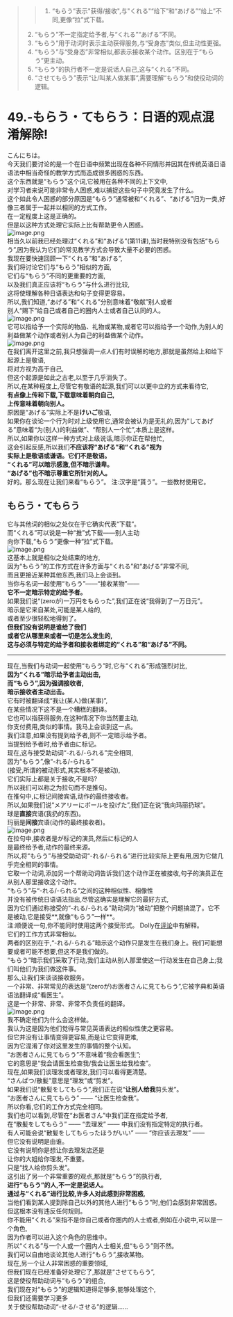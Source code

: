 > > 1. “もらう”表示"获得/接收",与"くれる"“给下”和“あげる”“给上”不同,更像“拉”式下载。
> 2. “もらう”不一定指定给予者,与“くれる”“あげる”不同。
> 3. “もらう”用于动词时表示主动获得服务,与“受身态”类似,但主动性更强。
> 4. “もらう”与“受身态”非常相似,都表示接收某个动作。区别在于“もらう”更主动。
> 5. “もらう”的执行者不一定是说话人自己,这与“くれる”不同。
> 6. “させてもらう”表示“让/叫某人做某事”,需要理解“もらう”和使役动词的逻辑。


# 49.-もらう・てもらう：日语的观点混淆解除!
こんにちは。<br />今天我们要讨论的是一个在日语中频繁出现在各种不同情形并因其在传统英语日语语法中相当奇怪的教学方式而造成很多困惑的东西。<br />这个东西就是“もらう”这个词,它被用在各种不同的上下文中,<br />对学习者来说可能非常令人困惑,难以捕捉这些句子中究竟发生了什么。<br />这个如此令人困惑的部分原因是“もらう”通常被和“くれる”、“あげる”归为一类,好像三者属于一起并以相同的方式工作。<br />在一定程度上这是正确的。<br />但是以这种方式处理它实际上比有帮助更令人困惑。<br />![image.png](https://cdn.nlark.com/yuque/0/2023/png/1179742/1695266510797-38efa2b9-ca98-46c6-a602-a5fb9cfbf393.png#averageHue=%23f6f2ef&clientId=u3dd5f8a0-e870-4&from=paste&height=237&id=ue7d83b25&originHeight=296&originWidth=366&originalType=binary&ratio=1.25&rotation=0&showTitle=false&size=66363&status=done&style=none&taskId=u33f4184b-d9cb-4813-b19b-c7111f1c3c4&title=&width=292.8)<br />相当久以前我已经处理过“くれる”和“あげる”(第11课),当时我特别没有包括“もらう”,因为我认为它们的常见教学方式会导致大量不必要的困惑。<br />我现在要快速回顾一下“くれる”和“あげる”,<br />我们将讨论它们与“もらう”相似的方面,<br />它们与“もらう”不同的更重要的方面,<br />以及我们真正应该将“もらう”与什么进行比较,<br />这将使理解各种日语表达和句子变得更容易。<br />所以,我们知道,“あげる”和“くれる”分别意味着“敬献”别人或者<br />别人“赐下”给自己或者自己的圈内人士或者自己认同的人。<br />![image.png](https://cdn.nlark.com/yuque/0/2023/png/1179742/1695266596550-edc6bdd9-0675-4719-96f5-bced2d8da67e.png#averageHue=%23f3e8e6&clientId=u3dd5f8a0-e870-4&from=paste&height=280&id=u15f34914&originHeight=350&originWidth=670&originalType=binary&ratio=1.25&rotation=0&showTitle=false&size=147233&status=done&style=none&taskId=u1bc7d94d-c056-47dd-8a72-4695c349984&title=&width=536)<br />它可以指给予一个实际的物品、礼物或某物,或者它可以指给予一个动作,为别人的利益做某个动作或者别人为自己的利益做某个动作。<br />![image.png](https://cdn.nlark.com/yuque/0/2023/png/1179742/1695266605454-2b65da89-c6c1-4a5e-88d4-38e3456cfbc0.png#averageHue=%23dab484&clientId=u3dd5f8a0-e870-4&from=paste&height=243&id=uc01b7bb0&originHeight=304&originWidth=612&originalType=binary&ratio=1.25&rotation=0&showTitle=false&size=160958&status=done&style=none&taskId=ua56dcaec-a5ce-4622-a3fa-0dc4f2c0c47&title=&width=489.6)<br />在我们离开这里之前,我只想强调一点人们有时误解的地方,那就是虽然给上和给下起源上是敬语,<br />将对方视为高于自己,<br />但这个起源是如此之古老,以至于几乎消失了。<br />所以,在某种程度上,尽管它有敬语的起源,我们可以以更中立的方式来看待它,<br />**有点像上传和下载,下载意味着朝向自己,**<br />**上传意味着朝向别人。**<br />原因是“あげる”实际上不是**けいご**敬语,<br />如果你在谈论一个行为时对上级使用它,通常会被认为是无礼的,因为“してあげる”意味着“为(别人)的利益做”、“帮别人一个忙”,本质上是这样。<br />所以,如果你以这样一种方式对上级说话,暗示你正在帮他忙,<br />这会引起反感,所以我们**不应该将“あげる”和“くれる”视为**<br />**实际上是敬语或谦语。它们不是敬语。**<br />**“くれる”可以暗示感激,但不暗示谦卑。**<br />**“あげる”也不暗示尊重它所针对的人。**<br />好的。那么现在让我们来看“もらう”。 注:汉字是“貰う”。一些教材使用它。
## もらう・てもらう
它与其他词的相似之处仅在于它确实代表“下载”。<br />而“くれる”可以说是一种“推”式下载——别人主动<br />向你下载,“もらう”更像一种“拉”式下载。<br />![image.png](https://cdn.nlark.com/yuque/0/2023/png/1179742/1695266695832-7e6bff46-e7e6-4346-889b-d292e89b769a.png#averageHue=%23faf2f0&clientId=u3dd5f8a0-e870-4&from=paste&height=290&id=ue0e75112&originHeight=362&originWidth=444&originalType=binary&ratio=1.25&rotation=0&showTitle=false&size=109719&status=done&style=none&taskId=u13fade29-c03e-4d82-80ef-c507901030a&title=&width=355.2)<br />这基本上就是相似之处结束的地方,<br />因为“もらう”的工作方式在许多方面与“くれる”和“あげる”非常不同,<br />而且更接近某种其他东西,我们马上会谈到。<br />当你与名词一起使用“もらう”——“接收某物”——<br />**它不一定暗示特定的给予者。**<br />如果我们说“(zeroが)一万円をもらった”,我们正在说“我得到了一万日元”。<br />暗示是它来自某处,可能是某人给的,<br />或者至少很轻松地得到了。<br />**但我们没有说明是谁给了我们**<br />**或者它从哪里来或者一切是怎么发生的,**<br />**这与必须与特定的给予者和接收者绑定的“くれる”和“あげる”不同。**

---

现在,当我们与动词一起使用“もらう”时,它与“くれる”形成强烈对比,<br />**因为“くれる”暗示给予者主动出击,**<br />**而“もらう”,因为强调接收者,**<br />**暗示接收者主动出击。**<br />它有时被翻译成“我让(某人)做(某事)”,<br />在某些情况下这不是一个糟糕的翻译。<br />它也可以指获得服务,在这种情况下你当然要主动,<br />你支付费用,类似的事情。我马上会谈到这一点。<br />我们注意,如果没有提到给予者,则不一定暗示给予者。<br />当提到给予者时,给予者由に标记。<br />现在,这与接受助动词“-れる/-られる”完全相同,<br />因为“もらう”,像“-れる/-られる”<br />(接受,所谓的被动形式,其实根本不是被动),<br />它们实际上都是关于接收,不是吗?<br />所以我们可以称之为拉句而不是推句。<br />在推句中,に标记间接宾语,动作的最终接收者。<br />所以,如果我们说“メアリーにボールを投げた”,我们正在说“我向玛丽扔球”。<br />球是**直接**宾语(我扔的东西)。<br />玛丽是**间接**宾语(动作的最终接收者)。<br />![image.png](https://cdn.nlark.com/yuque/0/2023/png/1179742/1695266892882-9b72748e-c194-490f-86e8-55e42ec62dcb.png#averageHue=%23f3edeb&clientId=u3dd5f8a0-e870-4&from=paste&height=280&id=ud4712902&originHeight=350&originWidth=517&originalType=binary&ratio=1.25&rotation=0&showTitle=false&size=126224&status=done&style=none&taskId=ua1864689-2f35-478f-958c-ad8ae6bb5f8&title=&width=413.6)<br />在拉句中,接收者是が标记的演员,然后に标记的人<br />是最终给予者,动作的最终来源。<br />所以,将“もらう”与接受助动词“-れる/-られる”进行比较实际上更有用,因为它做几乎完全相同的事情。<br />它取一个动词,添加另一个帮助动词告诉我们这个动作正在被接收,句子的演员正在从别人那里接收这个动作。<br />“もらう”与“-れる/-られる”之间的这种相似性、相像性<br />并没有被传统日语语法指出,尽管这确实是理解它的最好方式,<br />因为它们通过称接受的“-れる/-られる”助动词为“被动”把整个问题搞混了。它不是被动,它是接受**,就像“もらう”一样**。<br />注:顺便说一句,你不能同时使用这两个接受形式。 Dolly在[评论](https://www.youtube.com/watch?v=CESFJaFp8FI&lc=UgwTi3XYA1fzqe30n-14AaABAg.8x4VnfQdsss8x57oxMYR66&ab_channel=OrganicJapanesewithCureDolly)中有解释。<br />它们的工作方式非常相似。<br />两者的区别在于,“-れる/-られる”暗示这个动作只是发生在我们身上。我们可能想要或者可能不想要,但这不是我们做的。<br />“もらう”暗示我们采取了行动,我们主动从别人那里使这一行动发生在自己身上;我们叫他们为我们做这件事。<br />那么,让我们来谈谈接收服务。<br />一个非常、非常常见的表达是“(zeroが)お医者さんに見てもらう”,它被字典和英语语法翻译成“看医生”。<br />这是一个非常、非常、非常不负责任的翻译。<br />![image.png](https://cdn.nlark.com/yuque/0/2023/png/1179742/1695267203580-fabf96e2-f990-48a6-9cbc-7e765702647b.png#averageHue=%23ebe3de&clientId=u3dd5f8a0-e870-4&from=paste&height=316&id=u3d3096d6&originHeight=395&originWidth=414&originalType=binary&ratio=1.25&rotation=0&showTitle=false&size=125707&status=done&style=none&taskId=u65ee5f80-1d5f-4768-8239-061e601cd95&title=&width=331.2)<br />我不确定他们为什么会这样做。<br />我认为这是因为他们觉得与常见英语表达的相似性使之更容易。<br />但它并没有让事情变得更容易,而是让它变得更难,<br />因为它混淆了你对这里发生的事情的整个认知。<br />“お医者さんに見てもらう”不意味着“我会看医生”;<br />它的意思是“我会请医生检查我/我会让医生给我检查”。<br />现在,如果我们谈理发或者理发,我们可以看得更清楚。<br />“さんぱつ/散髪”意思是“理发”或“剪发”。<br />如果我们说“散髪をしてもらう”,我们正在说“**让别人给我**剪头发”。<br />“お医者さんに見てもらう” —— “让医生检查我”。<br />所以你看,它们的工作方式完全相同。<br />我们也可以看到,尽管在“お医者さん”中我们正在指定给予者,<br />在“散髪をしてもらう” —— “去理发” —— 中我们没有指定特定的执行者。<br />有人可能会说“散髪をしてもらったほうがいい” —— “你应该去理发” ——<br />但它没有说明是由谁。<br />它没有说明你是想让你去理发店还是<br />让你的大姐给你理发,不重要。<br />只是“找人给你剪头发”。<br />这引出了另一个非常重要的观点,那就是“もらう”的执行者,<br />**进行“もらう”的人,不一定是说话人。**<br />**通过与“くれる”进行比较,许多人对此感到非常困惑,**<br />当他们看到某人提到除自己以外的其他人进行“もらう”时,他们会感到非常困惑。<br />但这根本没有违反任何规则。<br />你不能用“くれる”来指不是你自己或者你圈内的人士或者,例如在小说中,可以是一个角色,<br />因为作者可以进入这个角色的思维中。<br />所以“くれる”与一个人或一个圈内人士相关,但“もらう”则不然。<br />我们可以自由地谈论其他人进行“もらう”,接收某物。<br />现在,另一个让人非常困惑的重要领域,<br />但我们现在已经准备好处理它了,那就是“させてもらう”,<br />这是使役帮助动词与“もらう”的组合,<br />我们现在对“もらう”的逻辑知道得足够多,能够处理这个,<br />但我们还需要学习更多<br />关于使役帮助动词“-せる/-させる”的逻辑......
